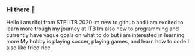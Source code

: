 ### Hi there 👋

<!--
**riftkey/riftkey** is a ✨ _special_ ✨ repository because its `README.md` (this file) appears on your GitHub profile.

Here are some ideas to get you to know me:

- 🔭 I’m currently working on myself
- 🌱 I’m currently learning at STEI ITB
- 👯 I’m looking to collaborate on Something rookie level related
- 🤔 I’m looking for help with how to use github
- 💬 Ask me about anything
- 📫 How to reach me: rifqimatondang@gmail.com
- 😄 Pronouns: si anjay
- ⚡ Fun fact: Im a slow learner 
-->
Hello i am rifqi from STEI ITB 2020 im new to github and i am excited to learn more trough my journey at ITB
Im also new to programming and currently have vague goals on what to do
but i am interested in learning more
My hobby is playing soccer, playing games, and learn how to code
I also like fried rice
